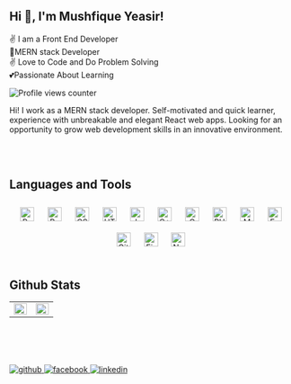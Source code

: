 ## Hi 👋, I'm Mushfique Yeasir!  
  

✌  I am a Front End Developer <br>
👏MERN stack Developer <br>
✌ Love to Code and Do Problem Solving <br>
💕Passionate About Learning  
  

![Profile views counter](https://komarev.com/ghpvc/?username=mushfiqueyeasir&&style=flat-square)  
  

Hi!  I work as a MERN stack developer. Self-motivated and quick learner, experience with unbreakable and elegant React web apps. Looking for an opportunity to grow web development skills in an innovative environment.  
  

<br/>  






</td><td valign="top" width="50%">



</td></tr></table>  

<br/>  


## Languages and Tools  
<div align="center">  
<img style="margin: 10px" src="https://profilinator.rishav.dev/skills-assets/react-original-wordmark.svg" alt="React" height="25" />  
<img style="margin: 10px" src="https://profilinator.rishav.dev/skills-assets/bootstrap-plain.svg" alt="Bootstrap" height="25" />  
<img style="margin: 10px" src="https://profilinator.rishav.dev/skills-assets/css3-original-wordmark.svg" alt="CSS3" height="25" />  
<img style="margin: 10px" src="https://profilinator.rishav.dev/skills-assets/html5-original-wordmark.svg" alt="HTML5" height="25" />  
<img style="margin: 10px" src="https://profilinator.rishav.dev/skills-assets/javascript-original.svg" alt="JavaScript" height="25" />  
<img style="margin: 10px" src="https://profilinator.rishav.dev/skills-assets/cplusplus-original.svg" alt="C++" height="25" />  
<img style="margin: 10px" src="https://profilinator.rishav.dev/skills-assets/c-original.svg" alt="C" height="25" />  
<!-- <img style="margin: 10px" src="https://profilinator.rishav.dev/skills-assets/typescript-original.svg" alt="TypeScript" height="25" />   -->
<img style="margin: 10px" src="https://profilinator.rishav.dev/skills-assets/php-original.svg" alt="PHP" height="25" />  
<img style="margin: 10px" src="https://profilinator.rishav.dev/skills-assets/mongodb-original-wordmark.svg" alt="MongoDB" height="25" />  
<!-- <img style="margin: 10px" src="https://profilinator.rishav.dev/skills-assets/python-original.svg" alt="Python" height="25" />   -->
<img style="margin: 10px" src="https://profilinator.rishav.dev/skills-assets/express-original-wordmark.svg" alt="Express.js" height="25" />  
<!-- <img style="margin: 10px" src="https://profilinator.rishav.dev/skills-assets/logo-title.svg" alt="Chart.js" height="25" />   -->
<!-- <img style="margin: 10px" src="https://profilinator.rishav.dev/skills-assets/linux-original.svg" alt="Linux" height="25" />   -->
<img style="margin: 10px" src="https://profilinator.rishav.dev/skills-assets/git-scm-icon.svg" alt="Git" height="25" />  
<img style="margin: 10px" src="https://profilinator.rishav.dev/skills-assets/firebase.png" alt="Firebase" height="25" />  
<!-- <img style="margin: 10px" src="https://profilinator.rishav.dev/skills-assets/wordpress.png" alt="WordPress" height="25" />   -->
<img style="margin: 10px" src="https://profilinator.rishav.dev/skills-assets/nodejs-original-wordmark.svg" alt="Node.js" height="25" />  
<!-- <img style="margin: 10px" src="https://profilinator.rishav.dev/skills-assets/figma-icon.svg" alt="Figma" height="25" />   -->
</div>  

<br/>  


## Github Stats  
<table><tr><td valign="top" width="50%">

<img src="https://github-readme-stats.vercel.app/api?username=mushfiqueyeasir&show_icons=true&count_private=true&hide_border=true" align="left" style="width: 100%" />

</td><td valign="top" width="50%">

<img src="https://github-readme-stats.vercel.app/api/top-langs/?username=mushfiqueyeasir&hide_border=true&layout=compact" align="left" style="width: 100%" />

</td></tr></table>  

<br/>  

  

<br/>  

  

<br/>  

  

<br/>  

<a href="https://github.com/https://github.com/mushfiqueyeasir" target="_blank">
<img src=https://img.shields.io/badge/github-%2324292e.svg?&style=for-the-badge&logo=github&logoColor=white alt=github style="margin-bottom: 5px;" />
</a>

<a href="https://www.facebook.com/mushfique.yeasir.ifat/" target="_blank">
<img src=https://img.shields.io/badge/facebook-%232E87FB.svg?&style=for-the-badge&logo=facebook&logoColor=white alt=facebook style="margin-bottom: 5px;" />
</a>


<a href="https://www.linkedin.com/in/mushfique-yeasir/" target="_blank">
<img src=https://img.shields.io/badge/linkedin-%231E77B5.svg?&style=for-the-badge&logo=linkedin&logoColor=white alt=linkedin style="margin-bottom: 5px;" />
</a>  
  

<br/>  


<br />

